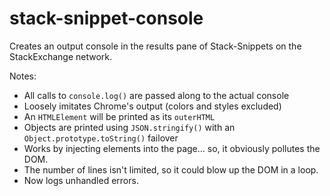 # stack-snippet-console
Creates an output console in the results pane of Stack-Snippets on the StackExchange network.

Notes:
- All calls to `console.log()` are passed along to the actual console
- Loosely imitates Chrome's output (colors and styles excluded)
- An `HTMLElement` will be printed as its `outerHTML`
- Objects are printed using `JSON.stringify()` with an `Object.prototype.toString()` failover
- Works by injecting elements into the page... so, it obviously pollutes the DOM.
- The number of lines isn't limited, so it could blow up the DOM in a loop.
- Now logs unhandled errors.
